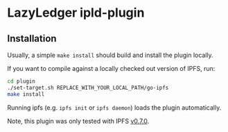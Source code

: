 # LazyLedger ipld-plugin

## Installation

Usually, a simple `make install` should build and install the plugin locally.

If you want to compile against a locally checked out version of IPFS, run:

```sh
cd plugin
./set-target.sh REPLACE_WITH_YOUR_LOCAL_PATH/go-ipfs
make install
```

Running ipfs (e.g. `ipfs init` or `ipfs daemon`) loads the plugin automatically.

Note, this plugin was only tested with IPFS [v0.7.0](https://github.com/ipfs/go-ipfs/releases/tag/v0.7.0).

